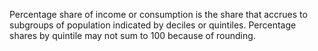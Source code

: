 Percentage share of income or consumption is the share that accrues to subgroups of population indicated by deciles or quintiles. Percentage shares by quintile may not sum to 100 because of rounding.